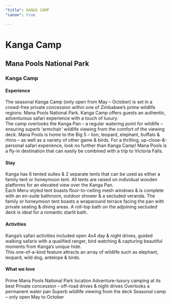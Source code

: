```yaml
---
"title": KANGA CAMP
"canon": true

---
```


# Kanga Camp
## Mana Pools National Park
### Kanga Camp

#### Experience
The seasonal Kanga Camp (only open from May – October) is set in a crowd-free private concession within one of Zimbabwe’s prime wildlife regions:  Mana Pools National Park.
Kanga Camp offers guests an authentic, adventurous safari experience with a touch of luxury.  
The camp overlooks the Kanga Pan – a regular watering point for wildlife – ensuring superb ‘armchair’ wildlife viewing from the comfort of the viewing deck.
Mana Pools is home to the Big 5 – lion, leopard, elephant, buffalo &amp; rhino – as well as a variety of other game &amp; birds.  For a thrilling, up-close-&amp;-personal safari experience, look no further than Kanga Camp!
Mana Pools is a fly-in destination that can easily be combined with a trip to Victoria Falls.

#### Stay
Kanga has 6 tented suites &amp; 2 separate tents that can be used as either a family tent or honeymoon tent.  All tents are raised on individual wooden platforms for an elevated view over the Kanga Pan.  
Each Meru-styled tent boasts floor-to-ceiling mesh windows &amp; is complete with an en-suite bathroom, outdoor shower &amp; a secluded veranda.
The family or honeymoon tent boasts a wraparound terrace facing the pan with private seating &amp; dining areas.  A roll-top bath on the adjoining secluded deck is ideal for a romantic starlit bath.

#### Activities
Kanga’s safari activities included open 4x4 day &amp; night drives, guided walking safaris with a qualified ranger, bird watching &amp; capturing beautiful moments from Kanga’s unique hide.  
This one-of-a-kind feature attracts an array of wildlife such as elephant, leopard, wild dog, antelope &amp; birds.


#### What we love
Prime Mana Pools National Park location
Adventure-luxury camping at its best
Private concession – off-road drives &amp; night drives
Overlooks a permanent water pan
Superb wildlife viewing from the deck
Seasonal camp – only open May to October